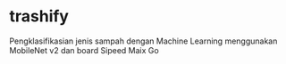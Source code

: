 # trashify
Pengklasifikasian jenis sampah dengan Machine Learning menggunakan MobileNet v2 dan board Sipeed Maix Go
